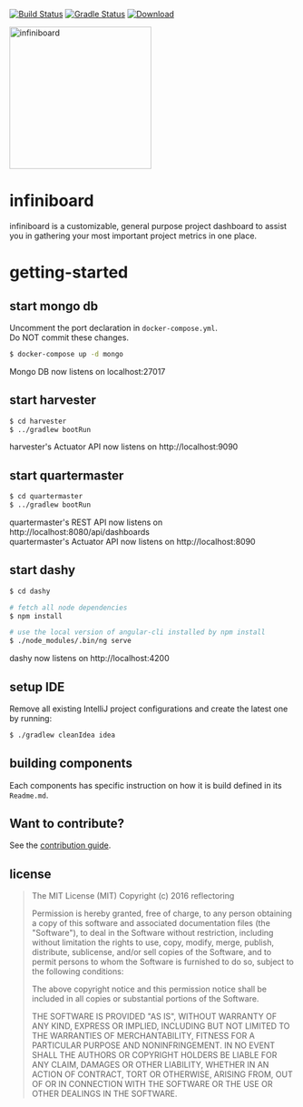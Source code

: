 [![Build Status](https://circleci.com/gh/reflectoring/infiniboard.svg?style=shield&circle-token=b5481c7e89b830ae2579de7a5303f495a96fc8b2)](https://circleci.com/gh/reflectoring/infiniboard) [![Gradle Status](https://gradleupdate.appspot.com/reflectoring/infiniboard/status.svg?branch=master)](https://gradleupdate.appspot.com/reflectoring/infiniboard/status) [ ![Download](https://api.bintray.com/packages/reflectoring/releases/infiniboard/images/download.svg) ](https://bintray.com/reflectoring/releases/infiniboard/_latestVersion)

<img src="https://raw.githubusercontent.com/reflectoring/infiniboard/master/doc/assets/infiniboard.png" alt="infiniboard" width="250px" height="250px" />  

# infiniboard
infiniboard is a customizable, general purpose project dashboard to assist you in gathering your most important project metrics in one place.

# getting-started

## start mongo db

Uncomment the port declaration in `docker-compose.yml`. <br>
Do NOT commit these changes.
```sh
$ docker-compose up -d mongo
```
Mongo DB now listens on localhost:27017

## start harvester
```sh
$ cd harvester
$ ../gradlew bootRun
```
harvester's Actuator API now listens on http://localhost:9090

## start quartermaster
```sh
$ cd quartermaster
$ ../gradlew bootRun
```
quartermaster's REST API now listens on http://localhost:8080/api/dashboards <br/>
quartermaster's Actuator API now listens on http://localhost:8090

## start dashy
```sh
$ cd dashy

# fetch all node dependencies
$ npm install

# use the local version of angular-cli installed by npm install
$ ./node_modules/.bin/ng serve
```
dashy now listens on http://localhost:4200


## setup IDE

Remove all existing IntelliJ project configurations and create the latest one by running:
```sh
$ ./gradlew cleanIdea idea
```

## building components
Each components has specific instruction on how it is build defined in its `Readme.md`.

## Want to contribute?
See the [contribution guide](https://github.com/reflectoring/infiniboard/blob/master/CONTRIBUTING.md).

## license

> The MIT License (MIT)
> Copyright (c) 2016 reflectoring
> 
> Permission is hereby granted, free of charge, to any person obtaining a copy of this software and associated documentation files (the "Software"), to deal in the Software without restriction, including without limitation the rights to use, copy, modify, merge, publish, distribute, sublicense, and/or sell copies of the Software, and to permit persons to whom the Software is furnished to do so, subject to the following conditions:
> 
> The above copyright notice and this permission notice shall be included in all copies or substantial portions of the Software.
> 
> THE SOFTWARE IS PROVIDED "AS IS", WITHOUT WARRANTY OF ANY KIND, EXPRESS OR IMPLIED, INCLUDING BUT NOT LIMITED TO THE WARRANTIES OF MERCHANTABILITY, FITNESS FOR A PARTICULAR PURPOSE AND NONINFRINGEMENT. IN NO EVENT SHALL THE AUTHORS OR COPYRIGHT HOLDERS BE LIABLE FOR ANY CLAIM, DAMAGES OR OTHER LIABILITY, WHETHER IN AN ACTION OF CONTRACT, TORT OR OTHERWISE, ARISING FROM, OUT OF OR IN CONNECTION WITH THE SOFTWARE OR THE USE OR OTHER DEALINGS IN THE SOFTWARE.
